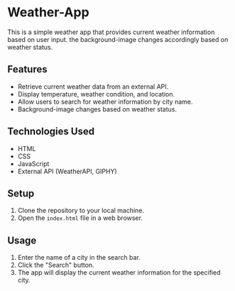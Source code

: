 # Weather-App

This is a simple weather app that provides current weather information based on user input. the background-image changes accordingly based on weather status.

## Features

- Retrieve current weather data from an external API.
- Display temperature, weather condition, and location.
- Allow users to search for weather information by city name.
- Background-image changes based on weather status.

## Technologies Used

- HTML
- CSS
- JavaScript
- External API (WeatherAPI, GIPHY)

## Setup

1. Clone the repository to your local machine.
2. Open the `index.html` file in a web browser.

## Usage

1. Enter the name of a city in the search bar.
2. Click the "Search" button.
3. The app will display the current weather information for the specified city.
